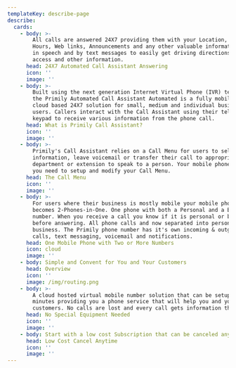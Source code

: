 ```yaml
---
templateKey: describe-page
describe:
  cards:
    - body: >-
        All calls are answered 24X7 providing them with your Location, Business
        Hours, Web links, Announcements and any other valuable information both
        in speech and by text messages to easily get driving directions, web
        access and other information.
      head: 24X7 Automated Call Assistant Answering
      icon: ''
      image: ''
    - body: >-
        Built using the next generation Internet Virtual Phone (IVR) technology,
        the Primily Automated Call Assistant Automated is a fully mobile centric
        cloud based 24X7 solution for small, medium and individual business
        users. Callers interact with the Call Assistant using their telephone
        keypad to receive various information from the phone call.
      head: What is Primily Call Assistant?
      icon: ''
      image: ''
    - body: >-
        Primily's Call Assistant relies on a Call Menu for users to select the
        information, leave voicemail or transfer their call to appropriate
        department or extension to speak to a person. Your mobile phone is all
        you need to setup and modify your Call Menu.
      head: The Call Menu
      icon: ''
      image: ''
    - body: >-
        For users where their business is mostly mobile your mobile phone
        becomes 2-Phones-in-One. One phone with both a Personal and a Business
        number. When you receive a call you know if it is personal or business
        before answering. All phone calls and now separated into personal and
        business. The Primily phone number has it's own incoming & outgoing
        calls, text messaging, voicemail and notifications.
      head: One Mobile Phone with Two or More Numbers
      icon: cloud
      image: ''
    - body: Simple and Convent for You and Your Customers
      head: Overview
      icon: ''
      image: /img/routing.png
    - body: >-
        A cloud hosted virtual mobile number solution that can be setup in
        minutes providing you a phone service that will help you and your
        customers. No calls are lost and every call gets information they need.
      head: No Special Equipment Needed
      icon: ''
      image: ''
    - body: Start with a low cost Subscription that can be canceled any time.
      head: Low Cost Cancel Anytime
      icon: ''
      image: ''
---
```


